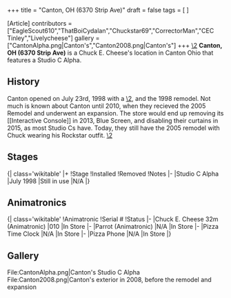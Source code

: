+++
title = "Canton, OH (6370 Strip Ave)"
draft = false
tags = [ ]

[Article]
contributors = ["EagleScout610","ThatBoiCydalan","Chuckstar69","CorrectorMan","CEC Tinley","Livelycheese"]
gallery = ["CantonAlpha.png|Canton's","Canton2008.png|Canton's"]
+++
[\2](\1)
**Canton, OH (6370 Strip Ave)** is a Chuck E. Cheese's location in Canton Ohio that features a Studio C Alpha.

##  History ## 
Canton opened on July 23rd, 1998 with a [\2](\1), and the 1998 remodel. Not much is known about Canton until 2010, when they recieved the 2005 Remodel and underwent an expansion. The store would end up removing its [[Interactive Console]] in 2013, Blue Screen, and disabling their curtains in 2015, as most Studio Cs have. Today, they still have the 2005 remodel with Chuck wearing his Rockstar outfit.
[\2](\1)

##  Stages ## 
{| class='wikitable'
|+
!Stage
!Installed
!Removed
!Notes
|-
|Studio C Alpha
|July 1998
|Still in use
|N/A
|}

##  Animatronics ## 
{| class='wikitable'
!Animatronic
!Serial #
!Status
|-
|Chuck E. Cheese 32m (Animatronic)
|010
|In Store
|-
|Parrot (Animatronic)
|N/A
|In Store
|-
|Pizza Time Clock
|N/A
|In Store
|-
|Pizza Phone
|N/A
|In Store
|}

##  Gallery ## 
<gallery>
File:CantonAlpha.png|Canton's Studio C Alpha
File:Canton2008.png|Canton's exterior in 2008, before the remodel and expansion
</gallery>